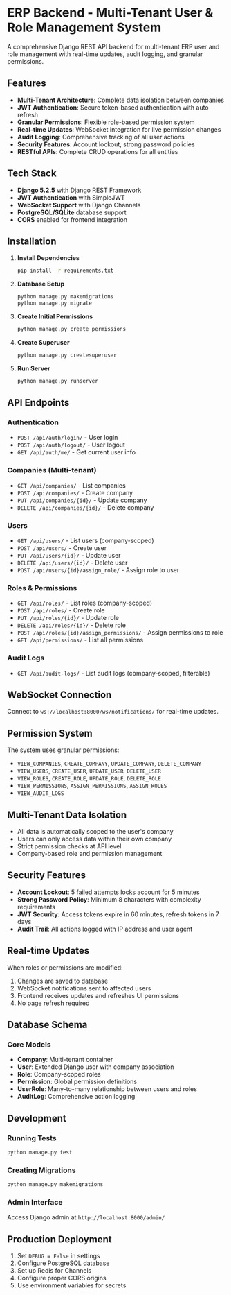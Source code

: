 # ERP Backend - Multi-Tenant User & Role Management System

A comprehensive Django REST API backend for multi-tenant ERP user and role management with real-time updates, audit logging, and granular permissions.

## Features

- **Multi-Tenant Architecture**: Complete data isolation between companies
- **JWT Authentication**: Secure token-based authentication with auto-refresh
- **Granular Permissions**: Flexible role-based permission system
- **Real-time Updates**: WebSocket integration for live permission changes
- **Audit Logging**: Comprehensive tracking of all user actions
- **Security Features**: Account lockout, strong password policies
- **RESTful APIs**: Complete CRUD operations for all entities

## Tech Stack

- **Django 5.2.5** with Django REST Framework
- **JWT Authentication** with SimpleJWT
- **WebSocket Support** with Django Channels
- **PostgreSQL/SQLite** database support
- **CORS** enabled for frontend integration

## Installation

1. **Install Dependencies**
   ```bash
   pip install -r requirements.txt
   ```

2. **Database Setup**
   ```bash
   python manage.py makemigrations
   python manage.py migrate
   ```

3. **Create Initial Permissions**
   ```bash
   python manage.py create_permissions
   ```

4. **Create Superuser**
   ```bash
   python manage.py createsuperuser
   ```

5. **Run Server**
   ```bash
   python manage.py runserver
   ```

## API Endpoints

### Authentication
- `POST /api/auth/login/` - User login
- `POST /api/auth/logout/` - User logout
- `GET /api/auth/me/` - Get current user info

### Companies (Multi-tenant)
- `GET /api/companies/` - List companies
- `POST /api/companies/` - Create company
- `PUT /api/companies/{id}/` - Update company
- `DELETE /api/companies/{id}/` - Delete company

### Users
- `GET /api/users/` - List users (company-scoped)
- `POST /api/users/` - Create user
- `PUT /api/users/{id}/` - Update user
- `DELETE /api/users/{id}/` - Delete user
- `POST /api/users/{id}/assign_role/` - Assign role to user

### Roles & Permissions
- `GET /api/roles/` - List roles (company-scoped)
- `POST /api/roles/` - Create role
- `PUT /api/roles/{id}/` - Update role
- `DELETE /api/roles/{id}/` - Delete role
- `POST /api/roles/{id}/assign_permissions/` - Assign permissions to role
- `GET /api/permissions/` - List all permissions

### Audit Logs
- `GET /api/audit-logs/` - List audit logs (company-scoped, filterable)

## WebSocket Connection

Connect to `ws://localhost:8000/ws/notifications/` for real-time updates.

## Permission System

The system uses granular permissions:
- `VIEW_COMPANIES`, `CREATE_COMPANY`, `UPDATE_COMPANY`, `DELETE_COMPANY`
- `VIEW_USERS`, `CREATE_USER`, `UPDATE_USER`, `DELETE_USER`
- `VIEW_ROLES`, `CREATE_ROLE`, `UPDATE_ROLE`, `DELETE_ROLE`
- `VIEW_PERMISSIONS`, `ASSIGN_PERMISSIONS`, `ASSIGN_ROLES`
- `VIEW_AUDIT_LOGS`

## Multi-Tenant Data Isolation

- All data is automatically scoped to the user's company
- Users can only access data within their own company
- Strict permission checks at API level
- Company-based role and permission management

## Security Features

- **Account Lockout**: 5 failed attempts locks account for 5 minutes
- **Strong Password Policy**: Minimum 8 characters with complexity requirements
- **JWT Security**: Access tokens expire in 60 minutes, refresh tokens in 7 days
- **Audit Trail**: All actions logged with IP address and user agent

## Real-time Updates

When roles or permissions are modified:
1. Changes are saved to database
2. WebSocket notifications sent to affected users
3. Frontend receives updates and refreshes UI permissions
4. No page refresh required

## Database Schema

### Core Models
- **Company**: Multi-tenant container
- **User**: Extended Django user with company association
- **Role**: Company-scoped roles
- **Permission**: Global permission definitions
- **UserRole**: Many-to-many relationship between users and roles
- **AuditLog**: Comprehensive action logging

## Development

### Running Tests
```bash
python manage.py test
```

### Creating Migrations
```bash
python manage.py makemigrations
```

### Admin Interface
Access Django admin at `http://localhost:8000/admin/`

## Production Deployment

1. Set `DEBUG = False` in settings
2. Configure PostgreSQL database
3. Set up Redis for Channels
4. Configure proper CORS origins
5. Use environment variables for secrets